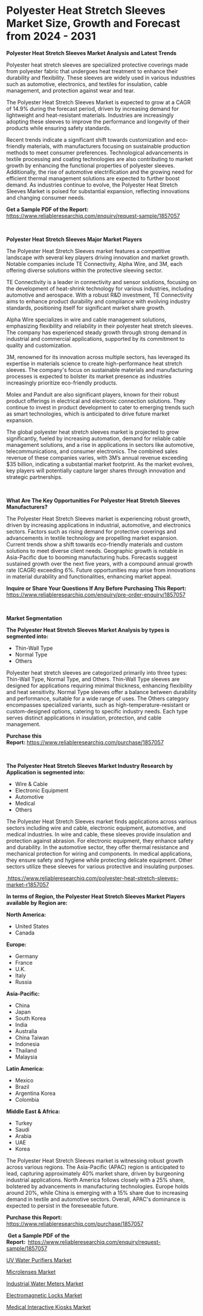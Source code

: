 <p><h1>Polyester Heat Stretch Sleeves Market Size, Growth and Forecast from 2024 - 2031</h1></p><p><strong>Polyester Heat Stretch Sleeves Market Analysis and Latest Trends</strong></p>
<p><p>Polyester heat stretch sleeves are specialized protective coverings made from polyester fabric that undergoes heat treatment to enhance their durability and flexibility. These sleeves are widely used in various industries such as automotive, electronics, and textiles for insulation, cable management, and protection against wear and tear. </p><p>The Polyester Heat Stretch Sleeves Market is expected to grow at a CAGR of 14.9% during the forecast period, driven by increasing demand for lightweight and heat-resistant materials. Industries are increasingly adopting these sleeves to improve the performance and longevity of their products while ensuring safety standards. </p><p>Recent trends indicate a significant shift towards customization and eco-friendly materials, with manufacturers focusing on sustainable production methods to meet consumer preferences. Technological advancements in textile processing and coating technologies are also contributing to market growth by enhancing the functional properties of polyester sleeves. Additionally, the rise of automotive electrification and the growing need for efficient thermal management solutions are expected to further boost demand. As industries continue to evolve, the Polyester Heat Stretch Sleeves Market is poised for substantial expansion, reflecting innovations and changing consumer needs.</p></p>
<p><strong>Get a Sample PDF of the Report:&nbsp;</strong> <a href="https://www.reliableresearchiq.com/enquiry/request-sample/1857057?utm_campaign=1780&utm_medium=2&utm_source=Github&utm_content=ia&utm_term=20102024&utm_id=polyester-heat-stretch-sleeves">https://www.reliableresearchiq.com/enquiry/request-sample/1857057</a></p>
<p>&nbsp;</p>
<p><strong>Polyester Heat Stretch Sleeves Major Market Players</strong></p>
<p><p>The Polyester Heat Stretch Sleeves market features a competitive landscape with several key players driving innovation and market growth. Notable companies include TE Connectivity, Alpha Wire, and 3M, each offering diverse solutions within the protective sleeving sector.</p><p>TE Connectivity is a leader in connectivity and sensor solutions, focusing on the development of heat-shrink technology for various industries, including automotive and aerospace. With a robust R&D investment, TE Connectivity aims to enhance product durability and compliance with evolving industry standards, positioning itself for significant market share growth.</p><p>Alpha Wire specializes in wire and cable management solutions, emphasizing flexibility and reliability in their polyester heat stretch sleeves. The company has experienced steady growth through strong demand in industrial and commercial applications, supported by its commitment to quality and customization.</p><p>3M, renowned for its innovation across multiple sectors, has leveraged its expertise in materials science to create high-performance heat stretch sleeves. The company's focus on sustainable materials and manufacturing processes is expected to bolster its market presence as industries increasingly prioritize eco-friendly products.</p><p>Molex and Panduit are also significant players, known for their robust product offerings in electrical and electronic connection solutions. They continue to invest in product development to cater to emerging trends such as smart technologies, which is anticipated to drive future market expansion.</p><p>The global polyester heat stretch sleeves market is projected to grow significantly, fueled by increasing automation, demand for reliable cable management solutions, and a rise in applications in sectors like automotive, telecommunications, and consumer electronics. The combined sales revenue of these companies varies, with 3M’s annual revenue exceeding $35 billion, indicating a substantial market footprint. As the market evolves, key players will potentially capture larger shares through innovation and strategic partnerships.</p></p>
<p>&nbsp;</p>
<p><strong>What Are The Key Opportunities For Polyester Heat Stretch Sleeves Manufacturers?</strong></p>
<p><p>The Polyester Heat Stretch Sleeves market is experiencing robust growth, driven by increasing applications in industrial, automotive, and electronics sectors. Factors such as rising demand for protective coverings and advancements in textile technology are propelling market expansion. Current trends show a shift towards eco-friendly materials and custom solutions to meet diverse client needs. Geographic growth is notable in Asia-Pacific due to booming manufacturing hubs. Forecasts suggest sustained growth over the next five years, with a compound annual growth rate (CAGR) exceeding 6%. Future opportunities may arise from innovations in material durability and functionalities, enhancing market appeal.</p></p>
<p><strong>Inquire or Share Your Questions If Any Before Purchasing This Report:</strong> <a href="https://www.reliableresearchiq.com/enquiry/pre-order-enquiry/1857057?utm_campaign=1780&utm_medium=2&utm_source=Github&utm_content=ia&utm_term=20102024&utm_id=polyester-heat-stretch-sleeves">https://www.reliableresearchiq.com/enquiry/pre-order-enquiry/1857057</a></p>
<p>&nbsp;</p>
<p><strong>Market Segmentation</strong></p>
<p><strong>The Polyester Heat Stretch Sleeves Market Analysis by types is segmented into:</strong></p>
<p><ul><li>Thin-Wall Type</li><li>Normal Type</li><li>Others</li></ul></p>
<p><p>Polyester heat stretch sleeves are categorized primarily into three types: Thin-Wall Type, Normal Type, and Others. Thin-Wall Type sleeves are designed for applications requiring minimal thickness, enhancing flexibility and heat sensitivity. Normal Type sleeves offer a balance between durability and performance, suitable for a wide range of uses. The Others category encompasses specialized variants, such as high-temperature-resistant or custom-designed options, catering to specific industry needs. Each type serves distinct applications in insulation, protection, and cable management.</p></p>
<p><strong>Purchase this Report:&nbsp;</strong><a href="https://www.reliableresearchiq.com/purchase/1857057?utm_campaign=1780&utm_medium=2&utm_source=Github&utm_content=ia&utm_term=20102024&utm_id=polyester-heat-stretch-sleeves">https://www.reliableresearchiq.com/purchase/1857057</a></p>
<p>&nbsp;</p>
<p><strong>The Polyester Heat Stretch Sleeves Market Industry Research by Application is segmented into:</strong></p>
<p><ul><li>Wire & Cable</li><li>Electronic Equipment</li><li>Automotive</li><li>Medical</li><li>Others</li></ul></p>
<p><p>The Polyester Heat Stretch Sleeves market finds applications across various sectors including wire and cable, electronic equipment, automotive, and medical industries. In wire and cable, these sleeves provide insulation and protection against abrasion. For electronic equipment, they enhance safety and durability. In the automotive sector, they offer thermal resistance and mechanical protection for wiring and components. In medical applications, they ensure safety and hygiene while protecting delicate equipment. Other sectors utilize these sleeves for various protective and insulating purposes.</p></p>
<p><a href="https://www.reliableresearchiq.com/polyester-heat-stretch-sleeves-market-r1857057?utm_campaign=1780&utm_medium=2&utm_source=Github&utm_content=ia&utm_term=20102024&utm_id=polyester-heat-stretch-sleeves">&nbsp;https://www.reliableresearchiq.com/polyester-heat-stretch-sleeves-market-r1857057</a></p>
<p><strong>In terms of Region, the Polyester Heat Stretch Sleeves Market Players available by Region are:</strong></p>
<p>
    <p> <strong> North America: </strong>
        <ul>
            <li>United States</li>
            <li>Canada</li>
        </ul>
        </p> 
    <p> <strong> Europe: </strong>
        <ul>
            <li>Germany</li>
            <li>France</li>
            <li>U.K.</li>
            <li>Italy</li>
            <li>Russia</li>
        </ul>
        </p> 
    <p> <strong> Asia-Pacific: </strong>
        <ul>
            <li>China</li>
            <li>Japan</li>
            <li>South Korea</li>
            <li>India</li>
            <li>Australia</li>
            <li>China Taiwan</li>
            <li>Indonesia</li>
            <li>Thailand</li>
            <li>Malaysia</li>
        </ul>
        </p> 
    <p> <strong> Latin America: </strong>
        <ul>
            <li>Mexico</li>
            <li>Brazil</li>
            <li>Argentina Korea</li>
            <li>Colombia</li>
        </ul>
        </p> 
    <p> <strong> Middle East & Africa: </strong>
        <ul>
            <li>Turkey</li>
            <li>Saudi</li>
            <li>Arabia</li>
            <li>UAE</li>
            <li>Korea</li>
        </ul>
    </p>
    </p>
<p><p>The Polyester Heat Stretch Sleeves market is witnessing robust growth across various regions. The Asia-Pacific (APAC) region is anticipated to lead, capturing approximately 40% market share, driven by burgeoning industrial applications. North America follows closely with a 25% share, bolstered by advancements in manufacturing technologies. Europe holds around 20%, while China is emerging with a 15% share due to increasing demand in textile and automotive sectors. Overall, APAC's dominance is expected to persist in the foreseeable future.</p></p>
<p><strong>Purchase this Report: </strong><a href="https://www.reliableresearchiq.com/purchase/1857057?utm_campaign=1780&utm_medium=2&utm_source=Github&utm_content=ia&utm_term=20102024&utm_id=polyester-heat-stretch-sleeves">https://www.reliableresearchiq.com/purchase/1857057</a></p>
<p>&nbsp;<strong>Get a Sample PDF of the Report:&nbsp;&nbsp;</strong><a href="https://www.reliableresearchiq.com/enquiry/request-sample/1857057?utm_campaign=1780&utm_medium=2&utm_source=Github&utm_content=ia&utm_term=20102024&utm_id=polyester-heat-stretch-sleeves">https://www.reliableresearchiq.com/enquiry/request-sample/1857057</a></p>
<p><strong></strong></p>
<p><p><a href="https://www.linkedin.com/pulse/market-insights-global-uv-water-purifiers-forecast-innovation-gieof?utm_campaign=1780&utm_medium=2&utm_source=Github&utm_content=ia&utm_term=20102024&utm_id=polyester-heat-stretch-sleeves">UV Water Purifiers Market</a></p><p><a href="https://www.linkedin.com/pulse/global-microlenses-market-trends-forecasts-strategic-analysis-of2ef?utm_campaign=1780&utm_medium=2&utm_source=Github&utm_content=ia&utm_term=20102024&utm_id=polyester-heat-stretch-sleeves">Microlenses Market</a></p><p><a href="https://www.linkedin.com/pulse/future-industrial-water-meters-market-global-forecast-trends-2024-lwwkf?utm_campaign=1780&utm_medium=2&utm_source=Github&utm_content=ia&utm_term=20102024&utm_id=polyester-heat-stretch-sleeves">Industrial Water Meters Market</a></p><p><a href="https://www.linkedin.com/pulse/emerging-trends-electromagnetic-locks-market-global-outlook-nso4f?utm_campaign=1780&utm_medium=2&utm_source=Github&utm_content=ia&utm_term=20102024&utm_id=polyester-heat-stretch-sleeves">Electromagnetic Locks Market</a></p><p><a href="https://github.com/JubayerMia832/Market-Research-Report-List-1/blob/main/medical-interactive-kiosks-market.md?utm_campaign=1780&utm_medium=2&utm_source=Github&utm_content=ia&utm_term=20102024&utm_id=polyester-heat-stretch-sleeves">Medical Interactive Kiosks Market</a></p></p>